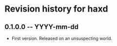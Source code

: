 # Revision history for haxd

## 0.1.0.0 -- YYYY-mm-dd

* First version. Released on an unsuspecting world.
